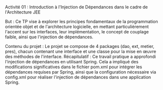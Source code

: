 Activité 01 : Introduction à l'Injection de Dépendances dans le cadre de l'Architecture JEE

But : Ce TP vise à explorer les principes fondamentaux de la programmation orientée objet et de l'architecture logicielle, en mettant particulièrement l'accent sur les interfaces, leur implémentation, le concept de couplage faible, ainsi que l'injection de dépendances.

Contenu du projet : Le projet se compose de 4 packages (dao, ext, metier, pres), chacun contenant une interface et une classe pour la mise en œuvre des méthodes de l'interface. Récapitulatif : Ce travail pratique a approfondi l'injection de dépendances en utilisant Spring. Cela a impliqué des modifications significatives dans le fichier pom.xml pour intégrer les dépendances requises par Spring, ainsi que la configuration nécessaire via config.xml pour réaliser l'injection de dépendances dans une application Spring.
